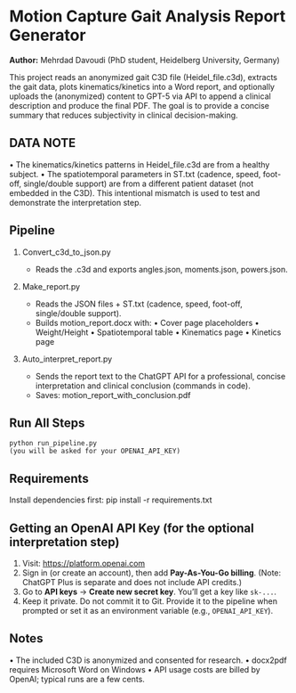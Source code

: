 # Motion Capture Gait Analysis Report Generator


**Author:** Mehrdad Davoudi (PhD student, Heidelberg University, Germany)

This project reads an anonymized gait C3D file (Heidel_file.c3d), extracts the
gait data, plots kinematics/kinetics into a Word report, and optionally
uploads the (anonymized) content to GPT-5 via API to append a clinical
description and produce the final PDF. The goal is to provide a concise
summary that reduces subjectivity in clinical decision-making.

DATA NOTE
---------
• The kinematics/kinetics patterns in Heidel_file.c3d are from a healthy subject.
• The spatiotemporal parameters in ST.txt (cadence, speed, foot-off, single/double support)
  are from a different patient dataset (not embedded in the C3D). This intentional mismatch
  is used to test and demonstrate the interpretation step.

Pipeline
--------
1) Convert_c3d_to_json.py
   - Reads the .c3d and exports angles.json, moments.json, powers.json.

2) Make_report.py
   - Reads the JSON files + ST.txt (cadence, speed, foot-off, single/double support).
   - Builds motion_report.docx with:
       • Cover page placeholders
       • Weight/Height
       • Spatiotemporal table
       • Kinematics page
       • Kinetics page

3) Auto_interpret_report.py
   - Sends the report text to the ChatGPT API for a professional, concise
     interpretation and clinical conclusion (commands in code).
   - Saves: motion_report_with_conclusion.pdf

Run All Steps
-------------
    python run_pipeline.py
    (you will be asked for your OPENAI_API_KEY)
    

Requirements
------------
Install dependencies first:
    pip install -r requirements.txt

Getting an OpenAI API Key (for the optional interpretation step)
----------------------------------------------------------------
1) Visit:
   https://platform.openai.com
2) Sign in (or create an account), then add **Pay-As-You-Go billing**.
   (Note: ChatGPT Plus is separate and does not include API credits.)
3) Go to **API keys** → **Create new secret key**. You’ll get a key like `sk-...`.
4) Keep it private. Do not commit it to Git. Provide it to the pipeline when prompted
   or set it as an environment variable (e.g., `OPENAI_API_KEY`).

Notes
-----
• The included C3D is anonymized and consented for research.
• docx2pdf requires Microsoft Word on Windows
• API usage costs are billed by OpenAI; typical runs are a few cents.
